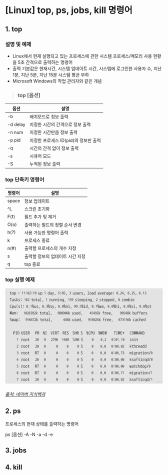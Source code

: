 # [Linux] top, ps, jobs, kill 명령어

## 1. top
### 설명 및 예제
- Linux에서 현재 실행되고 있는 프로세스에 관한 시스템 프로세스/메모리 사용 현황을 5초 간격으로 출력하는 명령어  
- 출력 기본값은 현재시간, 시스템 업데이트 시간, 시스템에 로그인한 사용자 수, 지난 1분, 지난 5분, 지난 15분 시스템 평균 부하  
- Microsoft Windows의 작업 관리자와 같은 개념  
  
> ### top [옵션]

   
|옵션|설명|
|-----|-----|
|-b|배치모드로 정보 출력|
|-d delay|지정한 시간의 간격으로 정보 출력|
|-n num|지정한 시간만큼 정보 출력|
|-p pid|지정한 프로세스 ID(pid)의 정보만 출력|
|-q|시간의 간격 없이 정보 출력|
|-s|시큐어 모드|
|-S|누적된 정보 출력|  

  
### top 단축키 명령어
|명령어|설명|
|-----|-----|
|space|정보 업데이트|
|^L|스크린 초기화|
|F(f)|필드 추가 및 제거|
|O(o)|출력하는 필드의 정렬 순서 변경|
|h(?)|사용 가능한 명령어 출력
|k|프로세스 종료|
|n(#)|출력할 프로세스의 개수 지정|
|s|출력할 정보의 업데이트 시간 지정|
|q|top 종료|


### top 실행 예제
![top 실행 예제 이미지](./top.png)
###### [출처: 네이버 지식백과](https://terms.naver.com/entry.naver?docId=4125861&cid=59321&categoryId=59321)


## 2. ps
프로세스의 현재 상태를 출력하는 명령어

ps [옵션]
-A
-N
-a
-d
-e

## 3. jobs


## 4. kill

